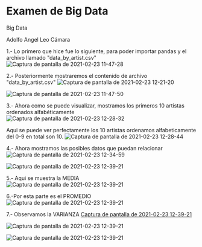 # Examen de Big Data 
Big Data

Adolfo Angel Leo Cámara

1.- Lo primero que hice fue lo siguiente, para poder importar pandas y el archivo llamado "data_by_artist.csv"
![Captura de pantalla de 2021-02-23 11-47-28](https://user-images.githubusercontent.com/78035004/108887931-77e3d780-75d0-11eb-9e19-aabd39d9a723.png)

2.- Posteriormente mostraremos el contenido de archivo "data_by_artist.csv"
![Captura de pantalla de 2021-02-23 12-21-20](https://user-images.githubusercontent.com/78035004/108889267-ce054a80-75d1-11eb-837f-855352ae1fc8.png)

![Captura de pantalla de 2021-02-23 11-47-50](https://user-images.githubusercontent.com/78035004/108889810-67ccf780-75d2-11eb-9929-854f10bcc471.png)

3.- Ahora como se puede visualizar, mostramos los primeros 10 artistas ordenados alfabéticamente  
![Captura de pantalla de 2021-02-23 12-28-32](https://user-images.githubusercontent.com/78035004/108890228-ef1a6b00-75d2-11eb-94f4-a08a1510da75.png)

Aqui se puede ver perfectamente los 10 artistas ordenamos alfabeticamente del 0-9 en total son 10.
![Captura de pantalla de 2021-02-23 12-28-44](https://user-images.githubusercontent.com/78035004/108890553-57694c80-75d3-11eb-87af-4c2387db01d9.png)


4.- Ahora mostramos las posibles datos que puedan relacionar  
![Captura de pantalla de 2021-02-23 12-34-59](https://user-images.githubusercontent.com/78035004/108890945-c777d280-75d3-11eb-8dca-4da901ad08dd.png)

![Captura de pantalla de 2021-02-23 12-39-21](https://user-images.githubusercontent.com/78035004/108891394-466d0b00-75d4-11eb-9976-d09e84a1251b.png)


5.- Aqui se muestra la MEDIA
![Captura de pantalla de 2021-02-23 12-39-21](https://user-images.githubusercontent.com/78035004/108891958-efb40100-75d4-11eb-8c6d-7786b982f331.png)


6.-Por esta parte es el PROMEDIO
![Captura de pantalla de 2021-02-23 12-39-21](https://user-images.githubusercontent.com/78035004/108892280-4c172080-75d5-11eb-9be3-0031b67e6eaf.png)


7.- Observamos la VARIANZA
[Captura de pantalla de 2021-02-23 12-39-21](https://user-images.githubusercontent.com/78035004/108892645-bdef6a00-75d5-11eb-936b-649a70bc83f0.png)

![Captura de pantalla de 2021-02-23 12-39-21](https://user-images.githubusercontent.com/78035004/108892645-bdef6a00-75d5-11eb-936b-649a70bc83f0.png)

![Captura de pantalla de 2021-02-23 12-39-21](https://user-images.githubusercontent.com/78035004/108892645-bdef6a00-75d5-11eb-936b-649a70bc83f0.png)

